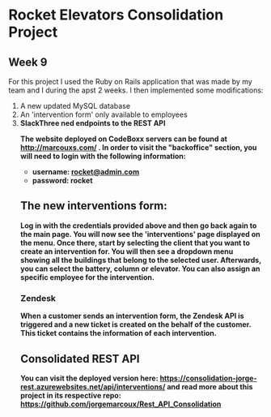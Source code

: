 # Rocket Elevators Consolidation Project

<h2>Week 9</h2>


<p>
For this project I used the Ruby on Rails application that was made by my team and I during the apst 2 weeks. I then implemented some modifications:</p>
<ol>
	<li>A new updated MySQL database</li>
	<li>An 'intervention form' only available to employees</li>
	<li><b>SlackThree ned endpoints to the REST API</li>
	
The website deployed on CodeBoxx servers can be found at http://marcouxs.com/ . In order to visit the "backoffice" section, you will need to login with the following information: 

- username: rocket@admin.com 
- password: rocket

## The new interventions form:

Log in with the credentials provided above and then go back again to the main page. You will now see the 'interventions' page displayed on the menu. 
Once there, start by selecting the client that you want to create an intervention for. You will then see a dropdown menu showing all the buildings that belong to the selected user. Afterwards, you can select the battery, column or elevator. You can also assign an specific employee for the intervention.

### Zendesk

When a customer sends an intervention form, the Zendesk API is triggered and a new ticket is created on the behalf of the customer. This ticket contains the information of each intervention.


## Consolidated REST API
You can visit the deployed version here: https://consolidation-jorge-rest.azurewebsites.net/api/interventions/ and read more about this project in its respective repo: https://github.com/jorgemarcoux/Rest_API_Consolidation


